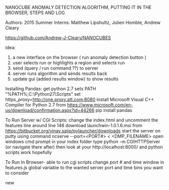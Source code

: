 NANOCUBE ANOMALY DETECTION ALGORITHM, PUTTING IT IN THE BROWSER, STEPS AND LOG


Authors: 2015 Summer Interns: Matthew Lipshultz, Julien Homble, Andrew Cleary

https://github.com/Andrew-J-Cleary/NANOCUBES

Idea:
1. a new interface on the browser  ( run anomaly detection button )
2. user selects run or highlights a region and selects run
3. send (query / run command ??) to server
4. server runs algorithm and sends results back
5. update gui (added results window) to show results

Installing Pandas:
get python 2.7
setx PATH "%PATH%;C:\Python27\Scripts"
set https_proxy=http://one.proxy.att.com:8080
install  Microsoft Visual C++ Compiler for Python 2.7  from  https://www.microsoft.com/en-us/download/confirmation.aspx?id=44266
pip install pandas

To Run Server w/ CGI Scripts:
change the index.html and uncomment the features line around line 148
download launchwin-1.0.1.6.msi from https://bitbucket.org/vinay.sajip/pylauncher/downloads
start the server on putty using command    ncserve --port=<PORT#> < <DMP_FILENAME>
open windows cmd prompt
in your index folder type python -m CGIHTTPServer  (or navigate there after)
then look at your http://localhost:8000/ and python scripts work hopefully 

To Run In Browser-
able to run cgi scripts
change port # and time window in features.js global variable to the wanted server port and time bins you want to consider

new